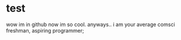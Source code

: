 # test
wow im in github now im so cool. anyways.. i am your average comsci freshman, aspiring programmer;
